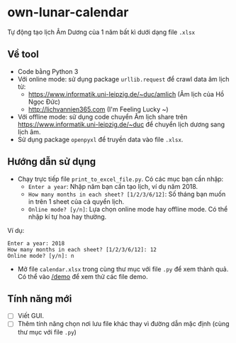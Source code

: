 # own-lunar-calendar

Tự động tạo lịch Âm Dương của 1 năm bất kì dưới dạng file `.xlsx`

## Về tool
- Code bằng Python 3
- Với online mode: sử dụng package `urllib.request` để crawl data âm lịch từ:
    - https://www.informatik.uni-leipzig.de/~duc/amlich (Âm lịch của Hồ Ngọc Đức)
    - http://lichvannien365.com (I'm Feeling Lucky ~)
- Với offline mode: sử dụng code chuyển Âm lịch share trên https://www.informatik.uni-leipzig.de/~duc để chuyển lịch dương sang lịch âm.
- Sử dụng package `openpyxl` để truyền data vào file `.xlsx`.

## Hướng dẫn sử dụng
- Chạy trực tiếp file `print_to_excel_file.py`. Có các mục bạn cần nhập:
  - `Enter a year`: Nhập năm bạn cần tạo lịch, ví dụ năm 2018.
  - `How many months in each sheet? [1/2/3/6/12]`: Số tháng bạn muốn in trên 1 sheet của cả quyển lịch.
  - `Online mode? [y/n]`: Lựa chọn online mode hay offline mode. Có thể nhập kí tự hoa hay thường.

Ví dụ:
```
Enter a year: 2018
How many months in each sheet? [1/2/3/6/12]: 12
Online mode? [y/n]: n
```
- Mở file `calendar.xlsx` trong cùng thư mục với file `.py` để xem thành quả. Có thể vào [/demo](/demo) để xem thử các file demo.

## Tính năng mới
- [ ] Viết GUI.
- [ ] Thêm tính năng chọn nơi lưu file khác thay vì đường dẫn mặc định (cùng thư mục với file `.py`)
